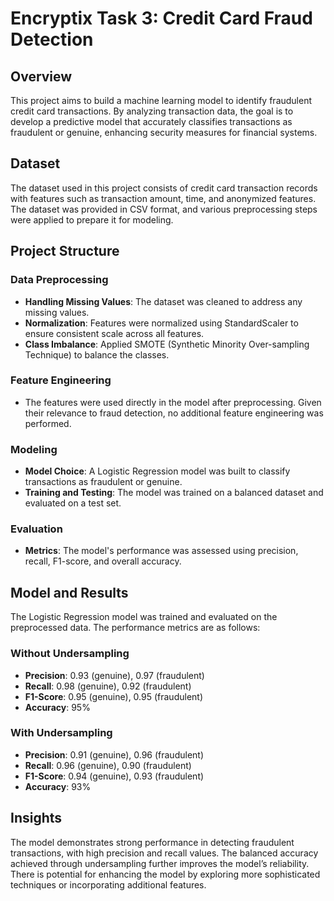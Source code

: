 # Encryptix Task 3: Credit Card Fraud Detection

## Overview

This project aims to build a machine learning model to identify fraudulent credit card transactions. By analyzing transaction data, the goal is to develop a predictive model that accurately classifies transactions as fraudulent or genuine, enhancing security measures for financial systems.

## Dataset

The dataset used in this project consists of credit card transaction records with features such as transaction amount, time, and anonymized features. The dataset was provided in CSV format, and various preprocessing steps were applied to prepare it for modeling.

## Project Structure

### Data Preprocessing

- **Handling Missing Values**: The dataset was cleaned to address any missing values.
- **Normalization**: Features were normalized using StandardScaler to ensure consistent scale across all features.
- **Class Imbalance**: Applied SMOTE (Synthetic Minority Over-sampling Technique) to balance the classes.

### Feature Engineering

- The features were used directly in the model after preprocessing. Given their relevance to fraud detection, no additional feature engineering was performed.

### Modeling

- **Model Choice**: A Logistic Regression model was built to classify transactions as fraudulent or genuine.
- **Training and Testing**: The model was trained on a balanced dataset and evaluated on a test set.

### Evaluation

- **Metrics**: The model's performance was assessed using precision, recall, F1-score, and overall accuracy.

## Model and Results

The Logistic Regression model was trained and evaluated on the preprocessed data. The performance metrics are as follows:

### Without Undersampling

- **Precision**: 0.93 (genuine), 0.97 (fraudulent)
- **Recall**: 0.98 (genuine), 0.92 (fraudulent)
- **F1-Score**: 0.95 (genuine), 0.95 (fraudulent)
- **Accuracy**: 95%

### With Undersampling

- **Precision**: 0.91 (genuine), 0.96 (fraudulent)
- **Recall**: 0.96 (genuine), 0.90 (fraudulent)
- **F1-Score**: 0.94 (genuine), 0.93 (fraudulent)
- **Accuracy**: 93%

## Insights

The model demonstrates strong performance in detecting fraudulent transactions, with high precision and recall values. The balanced accuracy achieved through undersampling further improves the model’s reliability. There is potential for enhancing the model by exploring more sophisticated techniques or incorporating additional features.
